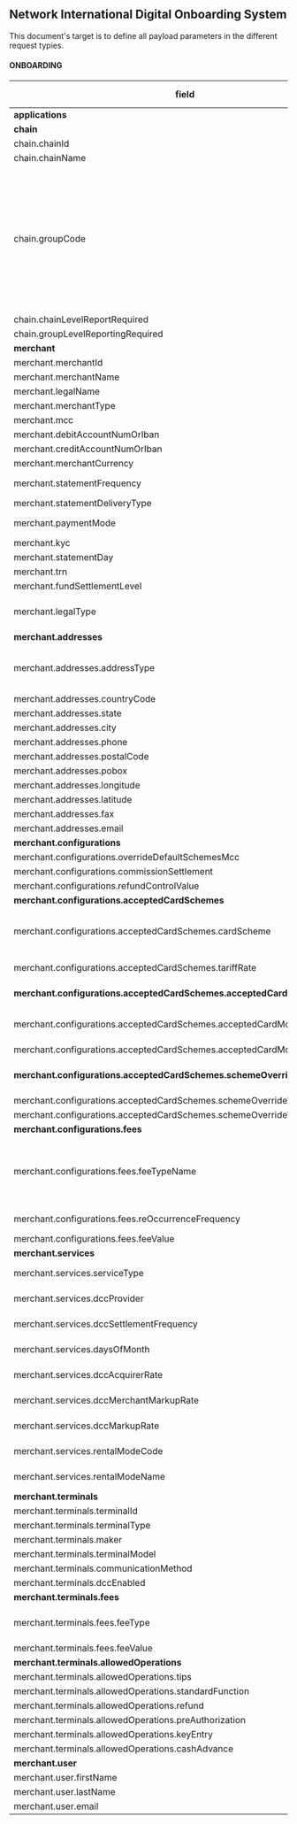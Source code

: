 
## Network International Digital Onboarding System
This document's target is to define all payload parameters in the different request typies.
#### ONBOARDING
| **field** | **Type** |**length**|**possible values**|**Way4**	|**Base24**|**Self-Services**|**MC-3D**|**Payload**
|--|--|--|--|--|--|--|--|--|
|**applications**| object[] |N/A ||mandatory|mandatory | | | | |
|**chain**| object |N/A ||optional|optional | | | | |
|chain.chainId| alphanumeric | 25|| mandatory|optional | | | | |
|chain.chainName| alphanumeric  | 100|| mandatory| optional| | | | |
|chain.groupCode| alphabetic  | 10|AFG,  ALIMIGS, ASECYBS, ASEMIGS, ATG, BRLADP, DARADP, DDF, DET, DTR, EAM, ECMMIGS, EHMMIGS, EHSADP, ETI, ETS, FLD, FLN, JMB, JUM, KSA, MTOMOTO, OTH, RLG, ROTADP, RTA, SDG, TRNADP, TRNCYBS, TRNMIGS, TRNMOTO, TRNMPOS, TRNPOS, TRNSABR| mandatory| optional| | | | |
|chain.chainLevelReportRequired| boolean |5 || mandatory|optional | | | | |
|chain.groupLevelReportingRequired| boolean | 5||mandatory |optional | | | | |
|**merchant**  |object[]  |N/A ||mandatory | mandatory| | | | |
|merchant.merchantId  |alphanumeric|25 ||mandatory |mandatory | | | |
|merchant.merchantName|alphanumeric|100||mandatory | mandatory| | | |
|merchant.legalName|alphanumeric|100 ||mandatory | optional| | | |
|merchant.merchantType|alphanumeric|4||mandatory |mandatory | | | |
|merchant.mcc|numeric|5||mandatory |mandatory | | | |
|merchant.debitAccountNumOrIban|alphanumeric|25 ||mandatory | optional| | | |
|merchant.creditAccountNumOrIban|alphanumeric|25 ||mandatory |optional | | | |
|merchant.merchantCurrency|alphabetic|4 ||mandatory | mandatory| | | |
|merchant.statementFrequency|alphabetic|10|DAILY, WEEKLY, MONTHLY|mandatory |optional | | | |
|merchant.statementDeliveryType|alphabetic|5|Email, Fax|mandatory | optional| | | |
|merchant.paymentMode|alphabetic|3|EFT, EQ, FN, IFT, MC, NN, OB, TT |mandatory |optional | | | |
|merchant.kyc|boolean|5 ||mandatory | optional| | | |
|merchant.statementDay|numeric|2 ||mandatory |optional | | | |
|merchant.trn|alphanumeric|15 ||mandatory | optional| | | |
|merchant.fundSettlementLevel|alphabetic|1 |O, U|optional |optional | | | |
|merchant.legalType|alphanumeric|25 |LLC, SOLE_PROPRIETOR, PARTNERSHIP, FREE_ZONE|optional |optional | | | |
|**merchant.addresses**|object[]|N/A ||mandatory |mandatory | | | |
|merchant.addresses.addressType|alphabetic|25 |DEFAULT,  STMT_ADDR,  PAYM_ADDR,  CORRESPONDING,  TRADING|mandatory || | | ||merchant.addresses.name |alphanumeric|100 ||mandatory | | | | |
|merchant.addresses.countryCode|alphabetic|4 ||mandatory | | | | |
|merchant.addresses.state|alphabetic|100 ||optional | | | | |
|merchant.addresses.city|alphabetic|100 ||mandatory | | | | |
|merchant.addresses.phone|numeric|25 ||optional | | | | |
|merchant.addresses.postalCode|numeric|25 ||mandatory | | | | |
|merchant.addresses.pobox|numeric|25 ||optional | | | | |
|merchant.addresses.longitude|numeric|25 ||optional | | | | |
|merchant.addresses.latitude|numeric|25 ||optional | | | | |
|merchant.addresses.fax|numeric|25 ||optional | | | | |
|merchant.addresses.email|alphanumeric|256 ||mandatory | | | | |
|**merchant.configurations**|object|N/A||mandatory | | | | |
|merchant.configurations.overrideDefaultSchemesMcc|boolean|5||optional | | | | |
|merchant.configurations.commissionSettlement|alphabetic|15|NEXT_STTLM,  M1|mandatory | | | | |
|merchant.configurations.refundControlValue|alphabetic|1|G, R, C, N|mandatory | | | | |
|**merchant.configurations.acceptedCardSchemes**|object[]|N/A||mandatory | | | | |
|merchant.configurations.acceptedCardSchemes.cardScheme|alphabetic|4|VISA, MC, PL, JCB, CUP, MER, DCI, AMEX, TBOD, DODB, DOCR, DOHY, SBOC, SBOD, DOPR|mandatory | | | | |
|merchant.configurations.acceptedCardSchemes.tariffRate|numeric|10||mandatory in case of simple pricing merchants | | | | |
|**merchant.configurations.acceptedCardSchemes.acceptedCardModes**|object[]|N/A||mandatory in case of complex pricing merchants | | | | |
|merchant.configurations.acceptedCardSchemes.acceptedCardModes.modeName|alphabetic|15|ELECTRONIC, MANUAL, INTERNATIONAL, DOMESTIC, PREMIUM|mandatory | | | | |
|merchant.configurations.acceptedCardSchemes.acceptedCardModes.rate|numeric|10||mandatory | | | | |
|**merchant.configurations.acceptedCardSchemes.schemeOverrideValue**|object|N/A||mandatory in case overrideDefaultSchemesMcc is true| | | | |
|merchant.configurations.acceptedCardSchemes.schemeOverrideValue.mcc|numeric|5||mandatory| | | | |
|merchant.configurations.acceptedCardSchemes.schemeOverrideValue.dbaName|alphanumeric|100||mandatory| | | | |
|**merchant.configurations.fees**|object[]|N/A||mandatory | | | | |
|merchant.configurations.fees.feeTypeName|alphabetic|15|MIS, ACQ_MMBR_FEE, MFEE_STRT, MFEE_FRD_HND, FRAUD_HAND_FEE, TRANS_FEE, REFUND_FEE|mandatory | | | | |
|merchant.configurations.fees.reOccurrenceFrequency|alphabetic|10|DAILY, WEEKLY, MONTHLY|mandatory | | | | |
|merchant.configurations.fees.feeValue|numeric|10||mandatory | | | | |
|**merchant.services**|object[]|N/A||optional | | | | |
|merchant.services.serviceType|alphabetic|15|DCC, RENTAL, MC_3D_SECURE|mandatory | | | | |
|merchant.services.dccProvider|alphabetic|2|PP, FX|mandatory in case of serviceType is DCC | | | | |
|merchant.services.dccSettlementFrequency|alphabetic|10|DAILY, WEEKLY, MONTHLY|mandatory in case of serviceType is DCC | | | | |
|merchant.services.daysOfMonth|numeric|2||mandatory in case of serviceType is DCC | | | | |
|merchant.services.dccAcquirerRate|numeric|10||mandatory in case of serviceType is DCC | | | | |
|merchant.services.dccMerchantMarkupRate|numeric|10||mandatory in case of serviceType is DCC | | | | |
|merchant.services.dccMarkupRate|numeric|10||mandatory in case of serviceType is 'DCC' | | | | |
|merchant.services.rentalModeCode|alphabetic|10|CASH, CHEQUE|mandatory in case of serviceType is 'RENTAL' | | | | |
|merchant.services.rentalModeName|alphabetic|10||mandatory in case of serviceType is 'RENTAL' | | | | |
|**merchant.terminals**|object[]|N/A||optional | | | | |
|merchant.terminals.terminalId|alphanumeric|25||mandatory | | | | |
|merchant.terminals.terminalType|alphanumeric|10||mandatory | | | | |
|merchant.terminals.maker|alphanumeric|10||mandatory | | | | |
|merchant.terminals.terminalModel|alphanumeric|25||mandatory | | | | |
|merchant.terminals.communicationMethod|alphanumeric|10|SG,  GPRS_SIM|mandatory | | | | |
|merchant.terminals.dccEnabled|boolean|5||mandatory | | | | |
|**merchant.terminals.fees**|object[]|N/A||mandatory | | | | |
|merchant.terminals.fees.feeType|alphabetic|25|SIM_FEE,  GPRS_FEE,  TERMINAL_RENTAL_FEE,  INS_FEE|mandatory | | | | |
|merchant.terminals.fees.feeValue|numeric|10||mandatory | | | | |
|**merchant.terminals.allowedOperations**|object|N/A||optional | | | | |
|merchant.terminals.allowedOperations.tips|boolean|5||optional | | | | |
|merchant.terminals.allowedOperations.standardFunction||boolean|5|optional | | | | |
|merchant.terminals.allowedOperations.refund|boolean|5||optional | | | | |
|merchant.terminals.allowedOperations.preAuthorization|boolean|5||optional | | | | |
|merchant.terminals.allowedOperations.keyEntry|boolean|5||optional | | | | |
|merchant.terminals.allowedOperations.cashAdvance|boolean|5||optional | | | | |
|**merchant.user**|object|N/A||N/A | | | | |
|merchant.user.firstName|alphanumeric|100||N/A | | | | |
|merchant.user.lastName|alphanumeric|100||N/A | | | | |
|merchant.user.email|alphanumeric|256||N/A | | | | |
<!--stackedit_data:
eyJoaXN0b3J5IjpbLTExNDMxMDMyMiwxOTM1ODI0MDE4LDE4ND
g3MTc1MjJdfQ==
-->